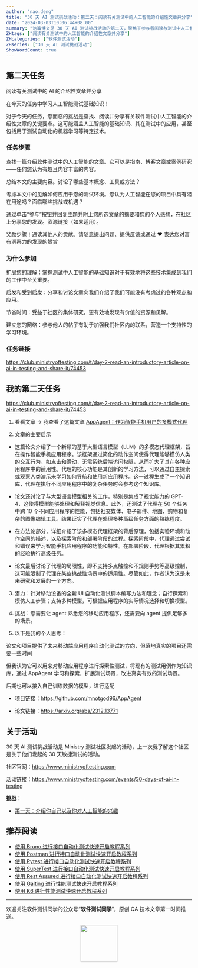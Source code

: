 ```yaml
---
author: "nao.deng"
title: "30 天 AI 测试挑战活动：第二天：阅读有关测试中的人工智能的介绍性文章并分享"
date: "2024-03-03T10:06:44+08:00"
summary: "这篇博文是 30 天 AI 测试挑战活动的第二天，聚焦于参与者阅读与测试中人工智能相关的介绍性文章并分享的环节。博文或许包含了作者对所阅读文章的总结和个人观点，分享了在测试领域中应用人工智能的潜在好处和挑战。通过这样的分享，读者能够更好地理解 AI 在测试中的应用，并促使其他参与者共享他们的见解，促进博文的互动性。这个系列活动有望为测试专业人士提供一个深入了解 AI 测试的平台。"
ZHtags: ["阅读有关测试中的人工智能的介绍性文章并分享"]
ZHcategories: ["软件测试活动"]
ZHseries: ["30 天 AI 测试挑战活动"]
ShowWordCount: true
---
```


## 第二天任务

阅读有关测试中的 AI 的介绍性文章并分享

在今天的任务中学习人工智能测试基础知识！

对于今天的任务，您面临的挑战是查找、阅读并分享有关软件测试中人工智能的介绍性文章的关键要点。这可能涵盖人工智能的基础知识、其在测试中的应用，甚至包括用于测试自动化的机器学习等特定技术。

### 任务步骤

查找一篇介绍软件测试中的人工智能的文章。它可以是指南、博客文章或案例研究——任何您认为有趣且内容丰富的内容。

总结本文的主要内容。讨论了哪些基本概念、工具或方法？

考虑本文中的见解如何应用于您的测试环境。您认为人工智能在您的项目中具有潜在用途吗？面临哪些挑战或机遇？

通过单击“参与”按钮并回复主题并附上您所选文章的摘要和您的个人感想，在社区上分享您的发现。资源链接（如果适用）。

奖励步骤！通读其他人的贡献。请随意提出问题、提供反馈或通过 ❤️ 表达您对富有洞察力的发现的赞赏

### 为什么参加

扩展您的理解：掌握测试中人工智能的基础知识对于有效地将这些技术集成到我们的工作中至关重要。

启发和受到启发：分享和讨论文章向我们介绍了我们可能没有考虑过的各种观点和应用。

节省时间：受益于社区的集体研究，更有效地发现有价值的资源和见解。

建立您的网络：参与他人的帖子有助于加强我们社区内的联系，营造一个支持性的学习环境。

### 任务链接

<https://club.ministryoftesting.com/t/day-2-read-an-introductory-article-on-ai-in-testing-and-share-it/74453>

## 我的第二天任务

<https://club.ministryoftesting.com/t/day-2-read-an-introductory-article-on-ai-in-testing-and-share-it/74453>

1. 看看文章 → 我查看了这篇文章 [AppAgent：作为智能手机用户的多模式代理
](https://arxiv.org/html/2312.13771v2)

2. 文章的主要启示

- 这篇论文介绍了一个新颖的基于大型语言模型（LLM）的多模态代理框架，旨在操作智能手机应用程序。该框架通过简化的动作空间使得代理能够模仿人类的交互行为，如点击和滑动，无需系统后端访问权限，从而扩大了其在各种应用程序中的适用性。代理的核心功能是其创新的学习方法，可以通过自主探索或观察人类演示来学习如何导航和使用新应用程序。这一过程生成了一个知识库，代理在执行不同应用程序中的复杂任务时会参考这个知识库。

- 论文还讨论了与大型语言模型相关的工作，特别是集成了视觉能力的 GPT-4，这使得模型能够处理和解释视觉信息。此外，还测试了代理在 50 个任务中跨 10 个不同应用程序的性能，包括社交媒体、电子邮件、地图、购物和复杂的图像编辑工具。结果证实了代理在处理多种高级任务方面的熟练程度。

- 在方法论部分，详细介绍了该多模态代理框架的背后原理，包括实验环境和动作空间的描述，以及探索阶段和部署阶段的过程。探索阶段中，代理通过尝试和错误来学习智能手机应用程序的功能和特性。在部署阶段，代理根据其累积的经验执行高级任务。

- 论文最后讨论了代理的局限性，即不支持多点触控和不规则手势等高级控制，这可能限制了代理在某些挑战性场景中的适用性。尽管如此，作者认为这是未来研究和发展的一个方向。

3. 潜力：针对移动设备的全新 UI 自动化测试脚本编写方法和理念；自行探索和模仿人工步骤；支持多种模型，可根据应用程序的实际情况选择和切换模型。

4. 挑战：您需要让 agent 熟悉您的移动应用程序，还需要向 agent 提供足够多的场景。

5. 以下是我的个人思考：

论文和项目提供了未来移动端应用程序自动化测试的方向，但落地真实的项目还需要一些时间

但我认为它可以用来对移动应用程序进行探索性测试，将现有的测试用例作为知识库，通过 AppAgent 学习和探索，扩展测试场景，改进真实有效的测试场景。

后期也可以接入自己训练数据的模型，进行适配

- 项目链接：<https://github.com/mnotgod96/AppAgent>

- 论文链接：<https://arxiv.org/abs/2312.13771>

## 关于活动

30 天 AI 测试挑战活动是 Ministry 测试社区发起的活动，上一次我了解这个社区是关于他们发起的 30 天敏捷测试的活动。

社区官网：<https://www.ministryoftesting.com>

活动链接：<https://www.ministryoftesting.com/events/30-days-of-ai-in-testing>

**挑战**：

- [第一天：介绍你自己以及你对人工智能的兴趣](https://naodeng.com.cn/zh/posts/event/30-days-of-ai-in-testing-day-1-introduce-yourself-and-your-interest-in-ai/)

## 推荐阅读

- [使用 Bruno 进行接口自动化测试快速开启教程系列](https://naodeng.com.cn/zh/zhcategories/bruno/)
- [使用 Postman 进行接口自动化测试快速开启教程系列](https://naodeng.tech/zh/zhseries/postman-%E6%8E%A5%E5%8F%A3%E8%87%AA%E5%8A%A8%E5%8C%96%E6%B5%8B%E8%AF%95%E6%95%99%E7%A8%8B/)
- [使用 Pytest 进行接口自动化测试快速开启教程系列](https://naodeng.tech/zh/zhseries/pytest-%E6%8E%A5%E5%8F%A3%E8%87%AA%E5%8A%A8%E5%8C%96%E6%B5%8B%E8%AF%95%E6%95%99%E7%A8%8B/)
- [使用 SuperTest 进行接口自动化测试快速开启教程系列](https://naodeng.tech/zh/zhseries/supertest-%E6%8E%A5%E5%8F%A3%E8%87%AA%E5%8A%A8%E5%8C%96%E6%B5%8B%E8%AF%95%E6%95%99%E7%A8%8B/)
- [使用 Rest Assured 进行接口自动化测试快速开启教程系列](https://naodeng.tech/zh/zhseries/rest-assured-%E6%8E%A5%E5%8F%A3%E8%87%AA%E5%8A%A8%E5%8C%96%E6%B5%8B%E8%AF%95%E6%95%99%E7%A8%8B/)
- [使用 Galting 进行性能测试快速开启教程系列](https://naodeng.tech/zh/zhseries/gatling-%E6%80%A7%E8%83%BD%E6%B5%8B%E8%AF%95%E6%95%99%E7%A8%8B/)
- [使用 K6 进行性能测试快速开启教程系列](https://naodeng.com.cn/zh/zhseries/k6-%E6%80%A7%E8%83%BD%E6%B5%8B%E8%AF%95%E6%95%99%E7%A8%8B/)

---
欢迎关注软件测试同学的公众号“**软件测试同学**”，原创 QA 技术文章第一时间推送。
<!-- markdownlint-disable MD045 -->
<!-- markdownlint-disable MD033 -->
<center>
  <img src="https://cdn.jsdelivr.net/gh/naodeng/blogimg@master/uPic/2023112015'QR Code for 公众号.jpg" style="width: 100px;">
</center>
<!-- markdownlint-disable MD033 -->
<!-- markdownlint-disable MD045 -->
